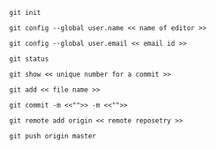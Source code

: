 

	git init
	
	git config --global user.name << name of editor >>
	
	git config --global user.email << email id >>
	
	git status
	
	git show << unique number for a commit >>
	
	git add << file name >>
	
	git commit -m <<"">> -m <<"">>
	
	git remote add origin << remote reposetry >>
	
	git push origin master
	
	
